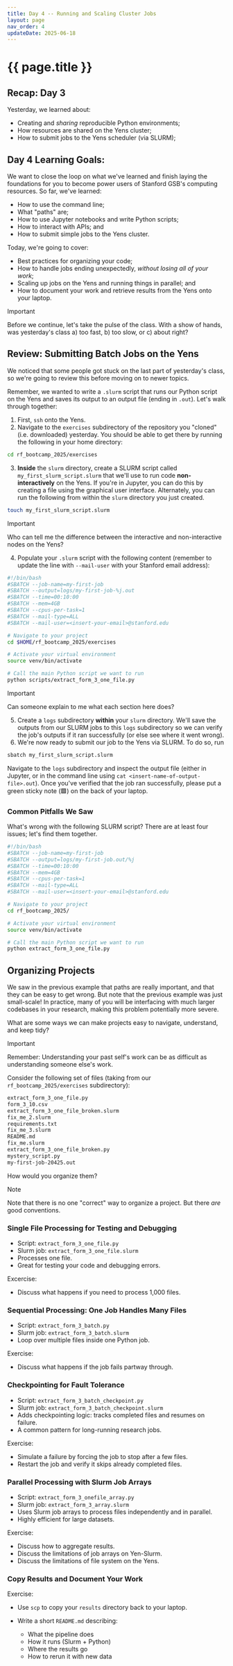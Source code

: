 ```yaml
---
title: Day 4 -- Running and Scaling Cluster Jobs
layout: page
nav_order: 4
updateDate: 2025-06-18
---
```



# {{ page.title }}

## Recap: Day 3

Yesterday, we learned about: 
* Creating and _sharing_ reproducible Python environments;
* How resources are shared on the Yens cluster;
* How to submit jobs to the Yens scheduler (via SLURM); 

<!-- Take a quick poll: was yesterday too fast, too slow? -->

## Day 4 Learning Goals: 

We want to close the loop on what we've learned and finish laying the foundations for you to become power users of Stanford GSB's computing resources. 
So far, we've learned: 
* How to use the command line;
* What "paths" are;
* How to use Jupyter notebooks and write Python scripts;
* How to interact with APIs; and 
* How to submit simple jobs to the Yens cluster.

Today, we're going to cover: 
* Best practices for organizing your code;
* How to handle jobs ending unexpectedly, _without losing all of your work_; 
* Scaling up jobs on the Yens and running things in parallel; and
* How to document your work and retrieve results from the Yens onto your laptop.

> [!IMPORTANT]  
> Before we continue, let's take the pulse of the class. With a show of hands, was yesterday's class a) too fast, b) too slow, or c) about right?

## Review: Submitting Batch Jobs on the Yens

We noticed that some people got stuck on the last part of yesterday's class, so we're going to review this before moving on to newer topics. 

Remember, we wanted to write a `.slurm` script that runs our Python script on the Yens and saves its output to an output file (ending in `.out`).
Let's walk through together: 
1. First, `ssh` onto the Yens.
2. Navigate to the `exercises` subdirectory of the repository you "cloned" (i.e. downloaded) yesterday. You should be able to get there by running the following in your home directory:
```bash
cd rf_bootcamp_2025/exercises
```

<!-- 3. **If you didn't do so yesterday**, create a directory from `rf_bootcamp_2025/exercises` called `slurm`: 
```bash
mkdir slurm
``` -->
<!-- TODO: Add `hint` style blocks on the website to pause for questions -->
3. **Inside** the `slurm` directory, create a SLURM script called `my_first_slurm_script.slurm` that we'll use to run code **non-interactively** on the Yens. If you're in Jupyter, you can do this by creating a file using the graphical user interface. Alternately, you can run the following from within the `slurm` directory you just created.
```bash
touch my_first_slurm_script.slurm
```


> [!IMPORTANT]  
> Who can tell me the difference between the interactive and non-interactive nodes on the Yens?

4. Populate your `.slurm` script with the following content (remember to update the line with `--mail-user` with your Stanford email address): 

<!-- TODO: Figure out the correct file structure here -->
```bash
#!/bin/bash
#SBATCH --job-name=my-first-job
#SBATCH --output=logs/my-first-job-%j.out
#SBATCH --time=00:10:00
#SBATCH --mem=4GB
#SBATCH --cpus-per-task=1
#SBATCH --mail-type=ALL
#SBATCH --mail-user=<insert-your-email>@stanford.edu

# Navigate to your project
cd $HOME/rf_bootcamp_2025/exercises

# Activate your virtual environment 
source venv/bin/activate

# Call the main Python script we want to run 
python scripts/extract_form_3_one_file.py
```

> [!IMPORTANT]  
> Can someone explain to me what each section here does?

5. Create a `logs` subdirectory **within** your `slurm` directory. We'll save the outputs from our SLURM jobs to this `logs` subdirectory so we can verify the job's outputs if it ran successfully (or else see where it went wrong).
6. We're now ready to submit our job to the Yens via SLURM. To do so, run 
```bash
sbatch my_first_slurm_script.slurm
```
Navigate to the `logs` subdirectory and inspect the output file (either in Jupyter, or in the command line using `cat <insert-name-of-output-file>.out`). Once you've verified that the job ran successfully, please put a green sticky note (🟩) on the back of your laptop.

<!-- **If you need to clone the repository again**, run the snippet below _in your home directory_:
```bash
git clone https://github.com/gsbdarc/rf_bootcamp_2025.git
```
3. Activate the virtual environment you created yesterday:
```bash
source venv/bin/activate
```
**If you need to create your virtual environment again**, run: 
```bash
/usr/bin/python3 -m venv venv
source venv/bin/activate
pip install -r requirements.txt
``` -->

### Common Pitfalls We Saw

What's wrong with the following SLURM script? There are at least four issues; let's find them together.

```bash
#!/bin/bash
#SBATCH --job-name=my-first-job
#SBATCH --output=logs/my-first-job.out/%j
#SBATCH --time=00:10:00
#SBATCH --mem=4GB
#SBATCH --cpus-per-task=1
#SBATCH --mail-type=ALL
#SBATCH --mail-user=<insert-your-email>@stanford.edu

# Navigate to your project
cd rf_bootcamp_2025/

# Activate your virtual environment 
source venv/bin/activate

# Call the main Python script we want to run 
python extract_form_3_one_file.py
```

## Organizing Projects

We saw in the previous example that paths are really important, and that they can be easy to get wrong. But note that the previous example was just small-scale! In practice, many of you will be interfacing with much larger codebases in your research, making this problem potentially more severe.

What are some ways we can make projects easy to navigate, understand, and keep tidy? 

> [!IMPORTANT]  
> Remember: Understanding your past self's work can be as difficult as understanding someone else's work.

Consider the following set of files (taking from our `rf_bootcamp_2025/exercises` subdirectory): 
```bash 
extract_form_3_one_file.py
form_3_10.csv
extract_form_3_one_file_broken.slurm
fix_me_2.slurm
requirements.txt 
fix_me_3.slurm
README.md
fix_me.slurm
extract_form_3_one_file_broken.py
mystery_script.py
my-first-job-20425.out
```
How would you organize them? 

> [!NOTE]
> Note that there is no one "correct" way to organize a project. But there _are_ good conventions.
<!-- 
Here is a directory structure for this project:

```
exercises/
│
├── data/
│   └── form_3_10.csv        # Input file to process
│
├── results/                 # Processed outputs go here
│   └── parsed_form3.json
│
├── scripts/
│   ├── extract_form_3_one_file.py
│   ├── extract_form_3_batch.py
│   ├── extract_form_3_batch_checkpoint.py
│   └── extract_form_3_onefile_array.py
│
├── slurm/
│   ├── extract_form_3_one_file.slurm
│   ├── extract_form_3_batch.slurm
│   ├── extract_form_3_batch_checkpoint.slurm
│   ├── extract_form_3_array.slurm
│   │
│   └── logs/                      # Slurm logs directory
│       ├── extract-one-file-758543.out
│       ├── extract-batch-checkpoint-758547.out
│       └── extract-form-3-758549_0.out 
│
├── venv/                  # Virtual environment
├── requirements.txt       # Python dependencies
└── README.md              # Short project documentation
``` -->


### Single File Processing for Testing and Debugging

- Script: `extract_form_3_one_file.py`
- Slurm job: `extract_form_3_one_file.slurm`
- Processes one file.
- Great for testing your code and debugging errors.

Excercise: 

- Discuss what happens if you need to process 1,000 files.

### Sequential Processing: One Job Handles Many Files

- Script: `extract_form_3_batch.py`
- Slurm job: `extract_form_3_batch.slurm`
- Loop over multiple files inside one Python job.

Exercise: 

- Discuss what happens if the job fails partway through.

### Checkpointing for Fault Tolerance

- Script: `extract_form_3_batch_checkpoint.py`
- Slurm job: `extract_form_3_batch_checkpoint.slurm`
- Adds checkpointing logic: tracks completed files and resumes on failure.
- A common pattern for long-running research jobs.

Exercise:

- Simulate a failure by forcing the job to stop after a few files.
- Restart the job and verify it skips already completed files.


### Parallel Processing with Slurm Job Arrays
- Script: `extract_form_3_onefile_array.py`
- Slurm job: `extract_form_3_array.slurm`
- Uses Slurm job arrays to process files independently and in parallel.
- Highly efficient for large datasets.

Exercise:

- Discuss how to aggregate results.
- Discuss the limitations of job arrays on Yen-Slurm.
- Discuss the limitations of file system on the Yens.

### Copy Results and Document Your Work
Exercise:
 
- Use `scp` to copy your `results` directory back to your laptop.
- Write a short `README.md` describing:

  - What the pipeline does
  - How it runs (Slurm + Python)
  - Where the results go
  - How to rerun it with new data
